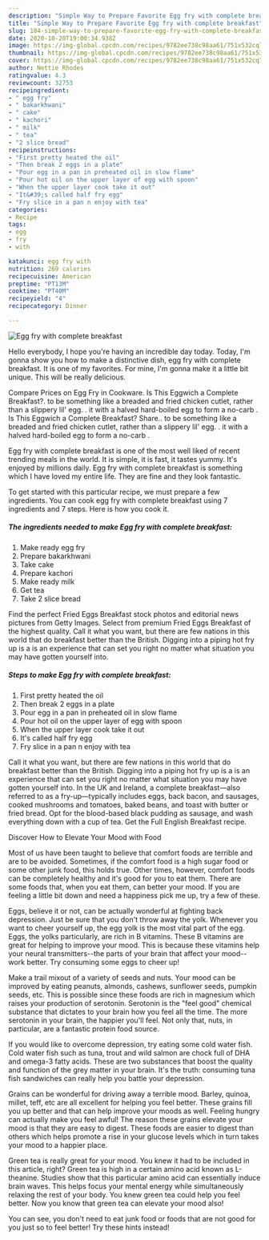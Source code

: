 ```yaml
---
description: "Simple Way to Prepare Favorite Egg fry with complete breakfast"
title: "Simple Way to Prepare Favorite Egg fry with complete breakfast"
slug: 184-simple-way-to-prepare-favorite-egg-fry-with-complete-breakfast
date: 2020-10-20T19:00:34.938Z
image: https://img-global.cpcdn.com/recipes/9782ee738c98aa61/751x532cq70/egg-fry-with-complete-breakfast-recipe-main-photo.jpg
thumbnail: https://img-global.cpcdn.com/recipes/9782ee738c98aa61/751x532cq70/egg-fry-with-complete-breakfast-recipe-main-photo.jpg
cover: https://img-global.cpcdn.com/recipes/9782ee738c98aa61/751x532cq70/egg-fry-with-complete-breakfast-recipe-main-photo.jpg
author: Nettie Rhodes
ratingvalue: 4.3
reviewcount: 32753
recipeingredient:
- " egg fry"
- " bakarkhwani"
- " cake"
- " kachori"
- " milk"
- " tea"
- "2 slice bread"
recipeinstructions:
- "First pretty heated the oil"
- "Then break 2 eggs in a plate"
- "Pour egg in a pan in preheated oil in slow flame"
- "Pour hot oil on the upper layer of egg with spoon"
- "When the upper layer cook take it out"
- "It&#39;s called half fry egg"
- "Fry slice in a pan n enjoy with tea"
categories:
- Recipe
tags:
- egg
- fry
- with

katakunci: egg fry with 
nutrition: 269 calories
recipecuisine: American
preptime: "PT13M"
cooktime: "PT40M"
recipeyield: "4"
recipecategory: Dinner

---
```



![Egg fry with complete breakfast](https://img-global.cpcdn.com/recipes/9782ee738c98aa61/751x532cq70/egg-fry-with-complete-breakfast-recipe-main-photo.jpg)

Hello everybody, I hope you're having an incredible day today. Today, I'm gonna show you how to make a distinctive dish, egg fry with complete breakfast. It is one of my favorites. For mine, I'm gonna make it a little bit unique. This will be really delicious.

Compare Prices on Egg Fry in Cookware. Is This Eggwich a Complete Breakfast?. to be something like a breaded and fried chicken cutlet, rather than a slippery lil&#39; egg. . it with a halved hard-boiled egg to form a no-carb . Is This Eggwich a Complete Breakfast? Share.. to be something like a breaded and fried chicken cutlet, rather than a slippery lil&#39; egg. . it with a halved hard-boiled egg to form a no-carb .

Egg fry with complete breakfast is one of the most well liked of recent trending meals in the world. It is simple, it is fast, it tastes yummy. It's enjoyed by millions daily. Egg fry with complete breakfast is something which I have loved my entire life. They are fine and they look fantastic.


To get started with this particular recipe, we must prepare a few ingredients. You can cook egg fry with complete breakfast using 7 ingredients and 7 steps. Here is how you cook it.

<!--inarticleads1-->

##### The ingredients needed to make Egg fry with complete breakfast:

1. Make ready  egg fry
1. Prepare  bakarkhwani
1. Take  cake
1. Prepare  kachori
1. Make ready  milk
1. Get  tea
1. Take 2 slice bread


Find the perfect Fried Eggs Breakfast stock photos and editorial news pictures from Getty Images. Select from premium Fried Eggs Breakfast of the highest quality. Call it what you want, but there are few nations in this world that do breakfast better than the British. Digging into a piping hot fry up is a is an experience that can set you right no matter what situation you may have gotten yourself into. 

<!--inarticleads2-->

##### Steps to make Egg fry with complete breakfast:

1. First pretty heated the oil
1. Then break 2 eggs in a plate
1. Pour egg in a pan in preheated oil in slow flame
1. Pour hot oil on the upper layer of egg with spoon
1. When the upper layer cook take it out
1. It&#39;s called half fry egg
1. Fry slice in a pan n enjoy with tea


Call it what you want, but there are few nations in this world that do breakfast better than the British. Digging into a piping hot fry up is a is an experience that can set you right no matter what situation you may have gotten yourself into. In the UK and Ireland, a complete breakfast—also referred to as a fry-up—typically includes eggs, back bacon, and sausages, cooked mushrooms and tomatoes, baked beans, and toast with butter or fried bread. Opt for the blood-based black pudding as sausage, and wash everything down with a cup of tea. Get the Full English Breakfast recipe. 

Discover How to Elevate Your Mood with Food


Most of us have been taught to believe that comfort foods are terrible and are to be avoided. Sometimes, if the comfort food is a high sugar food or some other junk food, this holds true. Other times, however, comfort foods can be completely healthy and it's good for you to eat them. There are some foods that, when you eat them, can better your mood. If you are feeling a little bit down and need a happiness pick me up, try a few of these.

Eggs, believe it or not, can be actually wonderful at fighting back depression. Just be sure that you don't throw away the yolk. Whenever you want to cheer yourself up, the egg yolk is the most vital part of the egg. Eggs, the yolks particularly, are rich in B vitamins. These B vitamins are great for helping to improve your mood. This is because these vitamins help your neural transmitters--the parts of your brain that affect your mood--work better. Try consuming some eggs to cheer up!

Make a trail mixout of a variety of seeds and nuts. Your mood can be improved by eating peanuts, almonds, cashews, sunflower seeds, pumpkin seeds, etc. This is possible since these foods are rich in magnesium which raises your production of serotonin. Serotonin is the "feel good" chemical substance that dictates to your brain how you feel all the time. The more serotonin in your brain, the happier you'll feel. Not only that, nuts, in particular, are a fantastic protein food source.

If you would like to overcome depression, try eating some cold water fish. Cold water fish such as tuna, trout and wild salmon are chock full of DHA and omega-3 fatty acids. These are two substances that boost the quality and function of the grey matter in your brain. It's the truth: consuming tuna fish sandwiches can really help you battle your depression. 

Grains can be wonderful for driving away a terrible mood. Barley, quinoa, millet, teff, etc are all excellent for helping you feel better. These grains fill you up better and that can help improve your moods as well. Feeling hungry can actually make you feel awful! The reason these grains elevate your mood is that they are easy to digest. These foods are easier to digest than others which helps promote a rise in your glucose levels which in turn takes your mood to a happier place.

Green tea is really great for your mood. You knew it had to be included in this article, right? Green tea is high in a certain amino acid known as L-theanine. Studies show that this particular amino acid can essentially induce brain waves. This helps focus your mental energy while simultaneously relaxing the rest of your body. You knew green tea could help you feel better. Now you know that green tea can elevate your mood also!

You can see, you don't need to eat junk food or foods that are not good for you just so to feel better! Try  these hints  instead!

